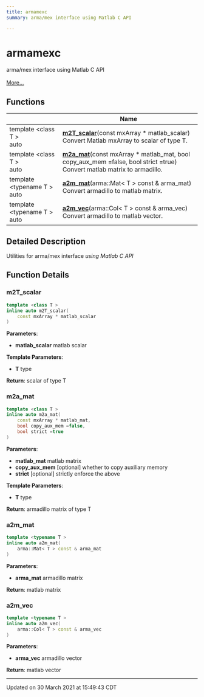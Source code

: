 ```yaml
---
title: armamexc
summary: arma/mex interface using Matlab C API 

---
```


# armamexc

arma/mex interface using Matlab C API <br> <br>[More...](#detailed-description)
<br>


## Functions

|                | Name           |
| -------------- | -------------- |
| template <class T \> <br>auto | **[m2T_scalar](/lds-ctrl-est/docs/api/namespaces/namespacearmamexc/#function-m2t_scalar)**(const mxArray * matlab_scalar)<br>Convert Matlab mxArray to scalar of type T.  |
| template <class T \> <br>auto | **[m2a_mat](/lds-ctrl-est/docs/api/namespaces/namespacearmamexc/#function-m2a_mat)**(const mxArray * matlab_mat, bool copy_aux_mem =false, bool strict =true)<br>Convert matlab matrix to armadillo.  |
| template <typename T \> <br>auto | **[a2m_mat](/lds-ctrl-est/docs/api/namespaces/namespacearmamexc/#function-a2m_mat)**(arma::Mat< T > const & arma_mat)<br>Convert armadillo to matlab matrix.  |
| template <typename T \> <br>auto | **[a2m_vec](/lds-ctrl-est/docs/api/namespaces/namespacearmamexc/#function-a2m_vec)**(arma::Col< T > const & arma_vec)<br>Convert armadillo to matlab vector.  |

## Detailed Description



Utilities for arma/mex interface _using Matlab C API_


## Function Details

### m2T_scalar

```cpp
template <class T >
inline auto m2T_scalar(
    const mxArray * matlab_scalar
)
```



**Parameters**:

  * **matlab_scalar** matlab scalar


**Template Parameters**:

  * **T** type


**Return**: scalar of type T 

### m2a_mat

```cpp
template <class T >
inline auto m2a_mat(
    const mxArray * matlab_mat,
    bool copy_aux_mem =false,
    bool strict =true
)
```



**Parameters**:

  * **matlab_mat** matlab matrix 
  * **copy_aux_mem** [optional] whether to copy auxiliary memory 
  * **strict** [optional] strictly enforce the above


**Template Parameters**:

  * **T** type


**Return**: armadillo matrix of type T 

### a2m_mat

```cpp
template <typename T >
inline auto a2m_mat(
    arma::Mat< T > const & arma_mat
)
```



**Parameters**:

  * **arma_mat** armadillo matrix


**Return**: matlab matrix 

### a2m_vec

```cpp
template <typename T >
inline auto a2m_vec(
    arma::Col< T > const & arma_vec
)
```



**Parameters**:

  * **arma_vec** armadillo vector


**Return**: matlab vector 






-------------------------------

Updated on 30 March 2021 at 15:49:43 CDT
